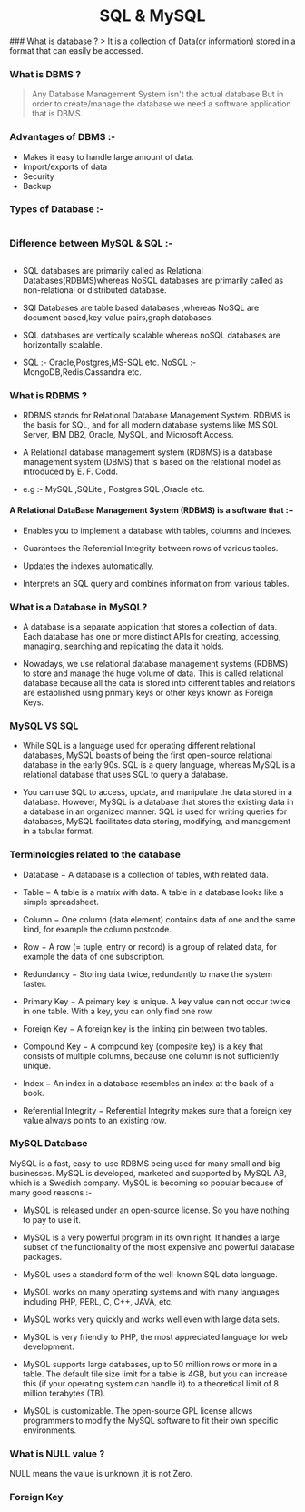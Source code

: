
<div align="center">
<h1> SQL & MySQL </h1>
<img alt="" src="https://encrypted-tbn0.gstatic.com/images?q=tbn%3AANd9GcTrCipdO1fn3ZHhw0giL1pstXuUgo_DUV8Dng&usqp=CAU"/>
</div>
### What is database ?
> It is a collection of Data(or information) stored in a format that can easily be accessed.

### What is DBMS ?
> Any Database Management System isn't the actual database.But in order to create/manage the database we need a software application that is DBMS.

### Advantages of DBMS :-
- Makes it  easy to handle large amount of data.
- Import/exports of data
- Security
- Backup

### Types of Database :-
<div align="center">
<img alt="" src="https://static.javatpoint.com/dbms/images/types-of-databases.png"/>
</div>

### Difference between MySQL & SQL :-
<div align="center">
<img alt="" src="https://i.pinimg.com/originals/b5/80/f1/b580f13c9edf4afbeeff42657fa0dbdb.jpg"/>
</div>
<div align="center">
<img alt="" src="https://www.simform.com/wp-content/uploads/2017/11/table2-1024x885.png"/>
</div>

- SQL databases are primarily called as Relational Databases(RDBMS)whereas NoSQL databases are primarily called as non-relational or distributed database.

- SQl Databases are table based databases ,whereas  NoSQL are document based,key-value pairs,graph databases.

- SQL databases are vertically scalable whereas noSQL databases are horizontally scalable.

- SQL :- Oracle,Postgres,MS-SQL etc.
 NoSQL :- MongoDB,Redis,Cassandra etc.
### What is RDBMS ?
-   RDBMS stands for Relational Database Management System. RDBMS is the basis for SQL, and for all modern database systems like MS SQL Server, IBM DB2, Oracle, MySQL, and Microsoft Access.

-   A Relational database management system (RDBMS) is a database management system (DBMS) that is based on the relational model as introduced by E. F. Codd.
-   e.g :- MySQL ,SQLite , Postgres SQL ,Oracle etc.


####    A Relational DataBase Management System (RDBMS) is a software that :−

-   Enables you to implement a database with tables, columns and indexes.

-   Guarantees the Referential Integrity between rows of various tables.

-   Updates the indexes automatically.

-   Interprets an SQL query and combines information from various tables.
### What is a Database in MySQL?
-   A database is a separate application that stores a collection of data. Each database has one or more distinct APIs for creating, accessing, managing, searching and replicating the data it holds.

-   Nowadays, we use relational database management systems (RDBMS) to store and manage the huge volume of data. This is called relational database because all the data is stored into different tables and relations are established using primary keys or other keys known as Foreign Keys.

### MySQL VS SQL 
- While SQL is a language used for operating different relational databases, MySQL boasts of being the first open-source relational database in the early 90s. SQL is a query language, whereas MySQL is a relational database that uses SQL to query a database.

-   You can use SQL to access, update, and manipulate the data stored in a database. However, MySQL is a database that stores the existing data in a database in an organized manner. 
SQL is used for writing queries for databases, MySQL facilitates data storing, modifying, and management in a tabular format. 

### Terminologies related to the database

-   Database − A database is a collection of tables, with related data.

-   Table − A table is a matrix with data. A table in a database looks like a simple spreadsheet.

-   Column − One column (data element) contains data of one and the same kind, for example the column postcode.

-   Row − A row (= tuple, entry or record) is a group of related data, for example the data of one subscription.

-   Redundancy − Storing data twice, redundantly to make the system faster.

-  Primary Key − A primary key is unique. A key value can not occur twice in one table. With a key, you can only find one row.

-   Foreign Key − A foreign key is the linking pin between two tables.

-   Compound Key − A compound key (composite key) is a key that consists of multiple columns, because one column is not sufficiently unique.

-   Index − An index in a database resembles an index at the back of a book.

-   Referential Integrity − Referential Integrity makes sure that a foreign key value always points to an existing row.

### MySQL Database
  MySQL is a fast, easy-to-use RDBMS being used for many small and big businesses. MySQL is developed, marketed and supported by MySQL AB, which is a Swedish company. MySQL is becoming so popular because of many good reasons :-

-   MySQL is released under an open-source license. So you have nothing to pay to use it.

-   MySQL is a very powerful program in its own right. It handles a large subset of the functionality of the most expensive and powerful database packages.

-   MySQL uses a standard form of the well-known SQL data language.

-   MySQL works on many operating systems and with many languages including PHP, PERL, C, C++, JAVA, etc.

-   MySQL works very quickly and works well even with large data sets.

-   MySQL is very friendly to PHP, the most appreciated language for web development.

-   MySQL supports large databases, up to 50 million rows or more in a table. The default file size limit for a table is 4GB, but you can increase this (if your operating system can handle it) to a theoretical limit of 8 million terabytes (TB).

-   MySQL is customizable. The open-source GPL license allows programmers to modify the MySQL software to fit their own specific environments.


### What is NULL value ?
NULL means the value is unknown ,it is not Zero.

### Foreign Key
<img src="https://raw.githubusercontent.com/SahilMund/MySql-CheatSheet/master/img/feky.jpg" alt="" />
